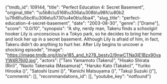 {"tmdb_id": 109144, "title": "Perfect Education 4: Secret Basement", "original_title": "\u5b8c\u5168\u306a\u308b\u98fc\u80b2 \u79d8\u5bc6\u306e\u5730\u4e0b\u5ba4", "slug_title": "perfect-education-4-secret-basement", "date": "2003-08-30", "genre": ["Drame"], "score": "0.0/10", "synopsis": "A shy, nerdy man, Takeru finds a schoolgirl hooker Lily is unconscious in a Tokyo park, so he decides to bring her home and lock her up in a secret basement. Although Lily is afraid of him, in fact, Takeru didn't do anything to hurt her. After Lily begins to uncover a shocking episode", "image": "https://image.tmdb.org/t/p/w185_and_h278_bestv2/9nwCTNa3jE1Bzx90vaYW4R76jI0.jpg", "actors": ["Taro Yamamoto (Takeru)", "Hisako Shirata (Riri)", "Naoto Takenaka (Masamura)", "Haruko Kato (Takako)", "Yuriko Hirooka ()", "Satoshi Izumi ()", "Kenichi Matsuyama ()", "Takuji Suzuki ()"], "comments": [], "recommandations_id": [], "youtube_key": "notfound"}